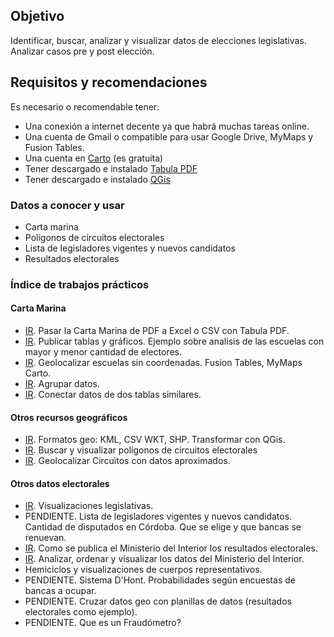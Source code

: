 ## Objetivo

Identificar, buscar, analizar y visualizar datos de elecciones legislativas.  
Analizar casos pre y post elección.  

## Requisitos y recomendaciones
Es necesario o recomendable tener: 
 - Una conexión a internet decente ya que habrá muchas tareas online.
 - Una cuenta de Gmail o compatible para usar Google Drive, MyMaps y Fusion Tables.
 - Una cuenta en [Carto](https://carto.com/) (es gratuita)
 - Tener descargado e instalado [Tabula PDF](http://tabula.technology/)
 - Tener descargado e instalado [QGis](http://www.qgis.org/es/site/)
 
### Datos a conocer y usar
 - Carta marina
 - Polígonos de circuitos electorales
 - Lista de legisladores vigentes y nuevos candidatos
 - Resultados electorales

### Índice de trabajos prácticos

#### Carta Marina
 - [IR](curso/carta-marina-Cordoba.md). Pasar la Carta Marina de PDF a Excel o CSV con Tabula PDF.   
 - [IR](curso/publicar-tablas-y-graficos.md). Publicar tablas y gráficos. Ejemplo sobre analisis de las escuelas con mayor y menor cantidad de electores. 
 - [IR](curso/geolocalizar-csv.md). Geolocalizar escuelas sin coordenadas. Fusion Tables, MyMaps Carto.
 - [IR](curso/agrupar-datos.md). Agrupar datos.
 - [IR](curso/conectar-datos.md). Conectar datos de dos tablas similares.

#### Otros recursos geográficos
 - [IR](curso/formatos-geo.md). Formatos geo: KML, CSV WKT, SHP. Transformar con QGis.  
 - [IR](curso/poligonos.md). Buscar y visualizar polígonos de circuitos electorales
 - [IR](curso/geolocalizar-circuitos.md). Geolocalizar Circuitos con datos aproximados.  

#### Otros datos electorales
 - [IR](curso/visualizaciones-legislativas.md). Visualizaciones legislativas.
 - PENDIENTE. Lista de legisladores vigentes y nuevos candidatos. Cantidad de disputados en Córdoba. Que se elige y que bancas se renuevan. 
 - [IR](curso/datos-ministerio-interior-e-Indra.md). Como se publica el Ministerio del Interior los resultados electorales.
 - [IR](curso/analizar-datos-ministerio-interior-e-Indra.md). Analizar, ordenar y visualizar los datos del Ministerio del Interior.
 - Hemiciclos y visualizaciones de cuerpos representativos.
 - PENDIENTE. Sistema D'Hont. Probabilidades según encuestas de bancas a ocupar.
 - PENDIENTE. Cruzar datos geo con planillas de datos (resultados electorales como ejemplo).
 - PENDIENTE. Que es un Fraudómetro?
 

 
 
